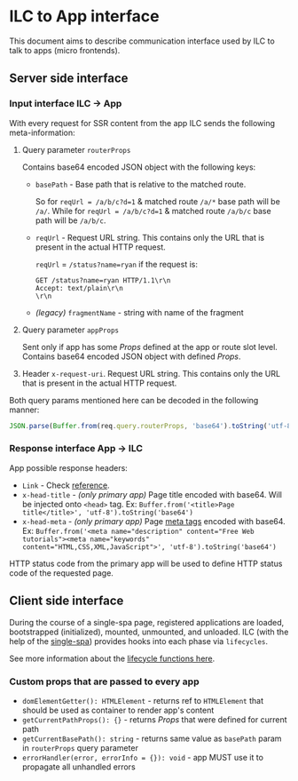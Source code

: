 # ILC to App interface

This document aims to describe communication interface used by ILC 
to talk to apps (micro frontends).

## Server side interface

### Input interface ILC -> App
With every request for SSR content from the app ILC sends the following meta-information:
1. Query parameter `routerProps`

   Contains base64 encoded JSON object with the following keys:
   * `basePath` - Base path that is relative to the matched route.
   
       So for `reqUrl = /a/b/c?d=1` & matched route `/a/*` base path will be `/a/`.
       While for `reqUrl = /a/b/c?d=1` & matched route `/a/b/c` base path will be `/a/b/c`.
   * `reqUrl` - Request URL string. This contains only the URL that is present in the actual HTTP request.
       
       `reqUrl` = `/status?name=ryan` if the request is:
       ```
       GET /status?name=ryan HTTP/1.1\r\n
       Accept: text/plain\r\n
       \r\n
       ```
   * _(legacy)_ `fragmentName` - string with name of the fragment
1. Query parameter `appProps`
  
   Sent only if app has some _Props_ defined at the app or route slot level.
   Contains base64 encoded JSON object with defined _Props_.
  
1. Header `x-request-uri`. Request URL string. This contains only the URL that is present in the actual HTTP request.

Both query params mentioned here can be decoded in the following manner:
```javascript
JSON.parse(Buffer.from(req.query.routerProps, 'base64').toString('utf-8'))
```

### Response interface App -> ILC

App possible response headers:

* `Link` - Check [reference](https://developer.mozilla.org/en-US/docs/Web/HTTP/Headers/Link).
* `x-head-title` - _(only primary app)_ Page title encoded with base64. Will be injected onto `<head>` tag.
Ex: `Buffer.from('<title>Page title</title>', 'utf-8').toString('base64')`
* `x-head-meta` - _(only primary app)_ Page [meta tags](https://www.w3schools.com/tags/tag_meta.asp) encoded with base64.
Ex: `Buffer.from('<meta name="description" content="Free Web tutorials"><meta name="keywords" content="HTML,CSS,XML,JavaScript">', 'utf-8').toString('base64')`

HTTP status code from the primary app will be used to define HTTP status code of the requested page.

## Client side interface

During the course of a single-spa page, registered applications are loaded, bootstrapped (initialized), mounted, unmounted, and unloaded. 
ILC (with the help of the [single-spa](https://single-spa.js.org/)) provides hooks into each phase via `lifecycles`.

See more information about the [lifecycle functions here](https://single-spa.js.org/docs/building-applications#lifecyle-props).

### Custom props that are passed to every app

* `domElementGetter(): HTMLElement` - returns ref to `HTMLElement` that should be used as container to render app's content
* `getCurrentPathProps(): {}` - returns _Props_ that were defined for current path
* `getCurrentBasePath(): string` - returns same value as `basePath` param in `routerProps` query parameter
* `errorHandler(error, errorInfo = {}): void` - app MUST use it to propagate all unhandled errors


